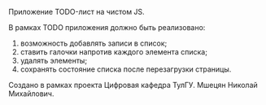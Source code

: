 Приложение TODO-лист на чистом JS.
 
В рамках TODO приложения должно быть реализовано:
1) возможность добавлять записи в список;
2) ставить галочки напротив каждого элемента списка;
3) удалять элементы;
4) сохранять состояние списка после перезагрузки страницы.

Создано в рамках проекта Цифровая кафедра ТулГУ.
Мшецян Николай Михайлович.

